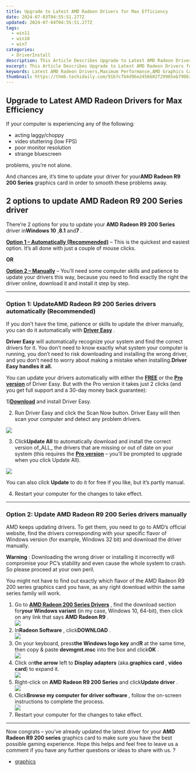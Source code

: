 ```yaml
---
title: Upgrade to Latest AMD Radeon Drivers for Max Efficiency
date: 2024-07-03T04:55:51.277Z
updated: 2024-07-04T04:55:51.277Z
tags:
  - win11
  - win10
  - win7
categories:
  - DriverInstall
description: This Article Describes Upgrade to Latest AMD Radeon Drivers for Max Efficiency
excerpt: This Article Describes Upgrade to Latest AMD Radeon Drivers for Max Efficiency
keywords: Latest AMD Radeon Drivers,Maximum Performance,AMD Graphics Cards Upgrade,Graphics Card Efficiency,Advanced Radeon Drivers,Radeon Graphics Optimization,Enhanced Radeon Performance
thumbnail: https://thmb.techidaily.com/91b7cfb4d96e2456602f29985eb790b38dbd8c0fc22d4f4a877755c3058adea9.jpg
---
```


## Upgrade to Latest AMD Radeon Drivers for Max Efficiency

If your computer is experiencing any of the following:

* acting laggy/choppy
* video stuttering (low FPS)
* poor monitor resolution
* strange bluescreen

problems, you’re not alone.

 And chances are, it’s time to update your driver for your**AMD Radeon R9 200 Series**  graphics card in order to smooth these problems away.

## 2 options to update **AMD Radeon R9 200 Series driver**

 There’re 2 options for you to update your **AMD Radeon R9 200 Series**  driver in**Windows 10** ,**8.1** and**7** .

**[Option 1 – Automatically (Recommended)](#O1)**  –  This is the quickest and easiest option. It’s all done with just a couple of mouse clicks.

**OR**

[**Option 2 – Manually**](#O2)  –  You’ll need some computer skills and patience to update your drivers this way, because you need to find exactly the right the driver online, download it and install it step by step.

---

### Option 1: **UpdateAMD Radeon R9 200 Series drivers automatically (Recommended)**

 If you don’t have the time, patience or skills to update the driver manually, you can do it automatically with **[Driver Easy](https://tools.techidaily.com/drivereasy/download/)**  .

**Driver Easy**   will automatically recognize your system and find the correct drivers for it. You don’t need to know exactly what system your computer is running, you don’t need to risk downloading and installing the wrong driver, and you don’t need to worry about making a mistake when installing.**Driver Easy handles it all.**

 You can update your drivers automatically with either the **[FREE](https://tools.techidaily.com/drivereasy/download/)**  or the **[](https://tools.techidaily.com/drivereasy/download/) [Pro version](https://tools.techidaily.com/drivereasy/download/)**  of Driver Easy. But with the Pro version it takes just 2 clicks (and you get full support and a 30-day money back guarantee):

 1)[**Download**](https://tools.techidaily.com/drivereasy/download/) and install Driver Easy.

 2) Run Driver Easy and click the Scan Now button. Driver Easy will then scan your computer and detect any problem drivers.

![](https://images.drivereasy.com/wp-content/uploads/2018/05/img_5afb955c3ee3c.jpg)

 3) Click**Update All** to automatically download and install the correct version of_ALL_ the drivers that are missing or out of date on your system (this requires the [**Pro version**](https://tools.techidaily.com/drivereasy/download/) – you’ll be prompted to upgrade when you click Update All).

![](https://images.drivereasy.com/wp-content/uploads/2018/08/img_5b68332f24249.jpg)

 You can also click **Update** to do it for free if you like, but it’s partly manual.

4) Restart your computer for the changes to take effect.

---

### Option 2: Update **AMD Radeon R9 200 Series drivers** manually

 AMD keeps updating drivers. To get them, you need to go to AMD’s official website, find the drivers corresponding with your specific flavor of Windows version (for example, Windows 32 bit) and download the driver manually.

**Warning** : Downloading the wrong driver or installing it incorrectly will compromise your PC’s stability and even cause the whole system to crash. So please proceed at your own peril.

 You might not have to find out exactly which flavor of the AMD Radeon R9 200 series graphics card you have, as any right download within the same series family will work.

1. Go to **[AMD Radeon 200 Series Drivers](https://support.amd.com/en-us/kb-articles/Pages/AMD-Radeon-200-Series-Drivers.aspx)**  , find the download section for**your Windows variant** (in my case, Windows 10, 64-bit), then click on any link that says **AMD Radeon R9** .  
![](https://images.drivereasy.com/wp-content/uploads/2018/05/img_5afb92c521f92.png)
2. In**Radeon Software** , click**DOWNLOAD** .  
![](https://images.drivereasy.com/wp-content/uploads/2018/05/img_5afb92e2a5e0b.png)
3. On your keyboard, press**the Windows logo key** and**R** at the same time, then copy & paste **devmgmt.msc** into the box and click**OK** .  
![](https://images.drivereasy.com/wp-content/uploads/2018/05/img_5afb9c1b96ba9.png)
4. Click on**the arrow** left to **Display adapters** (aka.**graphics card** , **video card**) to expand it.  
![](https://images.drivereasy.com/wp-content/uploads/2018/05/img_5afb92534e0ab.jpg)
5. Right-click on **AMD Radeon R9 200 Series** and click**Update driver** .  
![](https://images.drivereasy.com/wp-content/uploads/2018/05/img_5afac249bd784.jpg)
6. Click**Browse my computer for driver software** , follow the on-screen instructions to complete the process.  
![](https://images.drivereasy.com/wp-content/uploads/2018/05/img_5afb9502d9df0.png)
7. Restart your computer for the changes to take effect.

---

 Now congrats – you’ve already updated the latest driver for your   **AMD Radeon R9 200 series**  graphics card to make sure you have the best possible gaming experience. Hope this helps and feel free to leave us a comment if you have any further questions or ideas to share with us. ?

* [graphics](https://tools.techidaily.com/drivereasy/download/)

<ins class="adsbygoogle"
     style="display:block"
     data-ad-format="autorelaxed"
     data-ad-client="ca-pub-7571918770474297"
     data-ad-slot="1223367746"></ins>



<ins class="adsbygoogle"
     style="display:block"
     data-ad-client="ca-pub-7571918770474297"
     data-ad-slot="8358498916"
     data-ad-format="auto"
     data-full-width-responsive="true"></ins>


